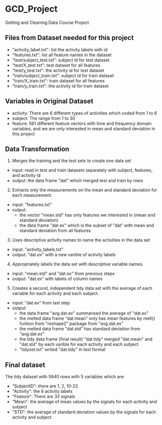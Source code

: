 GCD_Project
===========

Getting and Cleaning Data Course Project

## Files from Dataset needed for this project
- "activity_label.txt": list the activity labels with id
- "features.txt": list all feature names in the dataset
- "test/subject_test.txt": subject id for test dataset
- "test/X_test.txt": test dataset for all features
- "test/y_test.txt": the activity id for test dataset
- "train/subject_train.txt": subject id for train dataset
- "train/X_train.txt": train dataset for all features
- "train/y_train.txt": the activity id for train dataset

## Variables in Original Dataset

- activity: There are 6 different types of activities which coded from 1 to 6
- subject: The range from 1 to 30
- feature: 561 different feature vectors with time and frequency domain variables, and we are only interested in mean and standard deviation in this project

## Data Transformation
1. Merges the training and the test sets to create one data set
 * input: read in test and train datasets separately with subject, features, and activity id
 * output: the data frame "dat" which merged test and train by rows
2. Extracts only the measurements on the mean and standard deviation for each measurement. 
  * input: "features.txt"
  * output: 
    * the vector "mean.std" has only features we interested in (mean and standard deviation)
     * the data frame "dat.ex" which is the subset of "dat" with mean and standard deviation from all features
3. Uses descriptive activity names to name the activities in the data set
  * input: "activity_labels.txt"
  * output: "dat.ex" with a new varible of activity labels
4. Appropriately labels the data set with descriptive variable names. 
  * input: "mean.std" and "dat.ex" from previous steps
  * output: "dat.ex" with labels of column names
5. Creates a second, independent tidy data set with the average of each variable for each activity and each subject.
  * input: "dat.ex" from last step
  * output: 
     * the data frame "avg.dat.ex" summarised the average of "dat.ex"
     * the melted data frame "dat.mean" only has mean features by melt() funtion from "reshape2" package from "avg.dat.ex"
     * the melted data frame "dat.std" has standard deviation from "avg.dat.ex"
     * the tidy data frame (final result) "dat.tidy" merged "dat.mean" and "dat.std" by each varible for each activity and each subject
     * "tidyset.txt" writed "dat.tidy" in text format

## Final dataset
The tidy dataset with 5940 rows with 5 variables which are:
- "SubjectID":  there are 1, 2, 10-22
- "Activity": the 6 activity labels
- "Feature": There are 33 signals
- "Mean": the average of mean values by the signals for each activity and subject
- "STD": the average of standard deviation values by the signals for each activity and subject


